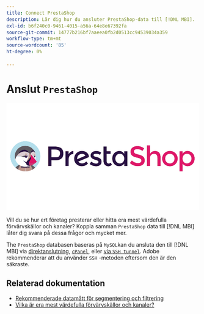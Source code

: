 ```yaml
---
title: Connect PrestaShop
description: Lär dig hur du ansluter PrestaShop-data till [!DNL MBI].
exl-id: b6f240c0-9461-4015-a56a-64e8e67392fa
source-git-commit: 14777b216bf7aaeea0fb2d0513cc94539034a359
workflow-type: tm+mt
source-wordcount: '85'
ht-degree: 0%

---
```


# Anslut `PrestaShop`

![](../../../assets/Prestashop-logo.png)

Vill du se hur ert företag presterar eller hitta era mest värdefulla förvärvskällor och kanaler? Koppla samman `PrestaShop` data till [!DNL MBI] låter dig svara på dessa frågor och mycket mer.

The `PrestaShop` databasen baseras på `MySQL`kan du ansluta den till [!DNL MBI] via [direktanslutning](../integrations/mysql-via-a-direct-connection.md), [`cPanel`](../integrations/mysql-via-cpanel.md), eller [via `SSH tunnel`](../integrations/mysql-via-ssh-tunnel.md). Adobe rekommenderar att du använder `SSH` -metoden eftersom den är den säkraste.

## Relaterad dokumentation

* [Rekommenderade datamått för segmentering och filtrering](../../../best-practices/segment-filter.md)
* [Vilka är era mest värdefulla förvärvskällor och kanaler?](../../analysis/most-value-source-channel.md)
